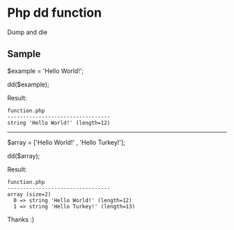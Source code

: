 # Php dd function
Dump and die

## Sample
$example = 'Hello World!';

dd($example);

Result:
``` 
function.php
---------------------------------
string 'Hello World!' (length=12)
```
---------------------------------
$array = ['Hello World!' , 'Hello Turkey!'];

dd($array);

Result:
``` 
function.php
---------------------------------
array (size=2)
  0 => string 'Hello World!' (length=12)
  1 => string 'Hello Turkey!' (length=13)
```
Thanks :)
